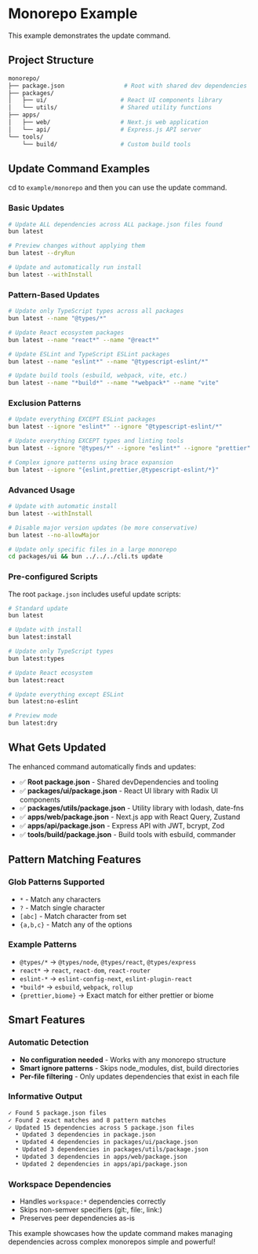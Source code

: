 # Monorepo Example

This example demonstrates the update command.

## Project Structure

```bash
monorepo/
├── package.json                 # Root with shared dev dependencies
├── packages/
│   ├── ui/                     # React UI components library  
│   └── utils/                  # Shared utility functions
├── apps/
│   ├── web/                    # Next.js web application
│   └── api/                    # Express.js API server
└── tools/
    └── build/                  # Custom build tools
```

## Update Command Examples

cd to `example/monorepo` and then you can use the update command.

### Basic Updates

```bash
# Update ALL dependencies across ALL package.json files found
bun latest

# Preview changes without applying them  
bun latest --dryRun

# Update and automatically run install
bun latest --withInstall
```

### Pattern-Based Updates

```bash
# Update only TypeScript types across all packages
bun latest --name "@types/*"

# Update React ecosystem packages
bun latest --name "react*" --name "@react*"

# Update ESLint and TypeScript ESLint packages
bun latest --name "eslint*" --name "@typescript-eslint/*"

# Update build tools (esbuild, webpack, vite, etc.)
bun latest --name "*build*" --name "*webpack*" --name "vite"
```

### Exclusion Patterns

```bash
# Update everything EXCEPT ESLint packages
bun latest --ignore "eslint*" --ignore "@typescript-eslint/*"

# Update everything EXCEPT types and linting tools
bun latest --ignore "@types/*" --ignore "eslint*" --ignore "prettier"

# Complex ignore patterns using brace expansion
bun latest --ignore "{eslint,prettier,@typescript-eslint/*}"
```

### Advanced Usage

```bash
# Update with automatic install
bun latest --withInstall

# Disable major version updates (be more conservative)
bun latest --no-allowMajor

# Update only specific files in a large monorepo
cd packages/ui && bun ../../../cli.ts update
```

### Pre-configured Scripts

The root `package.json` includes useful update scripts:

```bash
# Standard update
bun latest

# Update with install
bun latest:install

# Update only TypeScript types
bun latest:types

# Update React ecosystem
bun latest:react

# Update everything except ESLint
bun latest:no-eslint

# Preview mode
bun latest:dry
```

## What Gets Updated

The enhanced command automatically finds and updates:

- ✅ **Root package.json** - Shared devDependencies and tooling
- ✅ **packages/ui/package.json** - React UI library with Radix UI components
- ✅ **packages/utils/package.json** - Utility library with lodash, date-fns
- ✅ **apps/web/package.json** - Next.js app with React Query, Zustand
- ✅ **apps/api/package.json** - Express API with JWT, bcrypt, Zod
- ✅ **tools/build/package.json** - Build tools with esbuild, commander

## Pattern Matching Features

### Glob Patterns Supported

- `*` - Match any characters
- `?` - Match single character  
- `[abc]` - Match character from set
- `{a,b,c}` - Match any of the options

### Example Patterns

- `@types/*` → `@types/node`, `@types/react`, `@types/express`
- `react*` → `react`, `react-dom`, `react-router`
- `eslint-*` → `eslint-config-next`, `eslint-plugin-react`
- `*build*` → `esbuild`, `webpack`, `rollup`
- `{prettier,biome}` → Exact match for either prettier or biome

## Smart Features

### Automatic Detection

- **No configuration needed** - Works with any monorepo structure
- **Smart ignore patterns** - Skips node_modules, dist, build directories
- **Per-file filtering** - Only updates dependencies that exist in each file

### Informative Output

```bash
✓ Found 5 package.json files
✓ Found 2 exact matches and 8 pattern matches  
✓ Updated 15 dependencies across 5 package.json files
  • Updated 3 dependencies in package.json
  • Updated 4 dependencies in packages/ui/package.json
  • Updated 3 dependencies in packages/utils/package.json  
  • Updated 3 dependencies in apps/web/package.json
  • Updated 2 dependencies in apps/api/package.json
```

### Workspace Dependencies

- Handles `workspace:*` dependencies correctly
- Skips non-semver specifiers (git:, file:, link:)
- Preserves peer dependencies as-is

This example showcases how the update command makes managing dependencies across complex monorepos simple and powerful!
